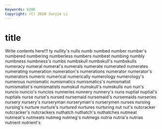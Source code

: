 ```yaml
---
Keywords: 6206
Copyright: (C) 2020 Junjie Li
---
```


# title

Write contents here!!!
ty 
nullity's 
nulls 
numb 
numbed 
number 
number's 
numbered
numbering 
numberless 
numbers 
numbest 
numbing 
numbly 
numbness 
numbness's 
numbs 
numbskull
numbskull's 
numbskulls 
numeracy 
numeral 
numeral's 
numerals 
numerate 
numerated 
numerates 
numerating
numeration 
numeration's 
numerations 
numerator 
numerator's 
numerators 
numeric 
numerical 
numerically 
numerology
numerology's 
numerous 
numismatic 
numismatics 
numismatics's 
numismatist 
numismatist's 
numismatists 
numskull 
numskull's
numskulls 
nun 
nun's 
nuncio 
nuncio's 
nuncios 
nunneries 
nunnery 
nunnery's 
nuns
nuptial 
nuptial's 
nuptials 
nurse 
nurse's 
nursed 
nursemaid 
nursemaid's 
nursemaids 
nurseries
nursery 
nursery's 
nurseryman 
nurseryman's 
nurserymen 
nurses 
nursing 
nursing's 
nurture 
nurture's
nurtured 
nurtures 
nurturing 
nut 
nut's 
nutcracker 
nutcracker's 
nutcrackers 
nuthatch 
nuthatch's
nuthatches 
nutmeat 
nutmeat's 
nutmeats 
nutmeg 
nutmeg's 
nutmegs 
nutria 
nutria's 
nutrias
nutrient 
nutrient's 
